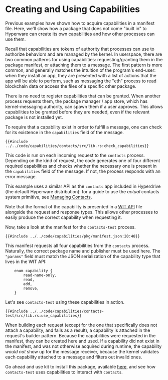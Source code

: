 # Creating and Using Capabilities

Previous examples have shown how to acquire capabilities in a manifest file.
Here, we'll show how a package that does not come "built in" to Hyperware can create its own capabilities and how other processes can use them.

Recall that capabilities are tokens of authority that processes can use to authorize behaviors and are managed by the kernel.
In userspace, there are two common patterns for using capabilities: requesting/granting them in the package manifest, or attaching them to a message. The first pattern is more common, and generally matches the intuition of the program's end-user: when they install an app, they are presented with a list of actions that the app will be able to perform, such as messaging the "eth" process to read blockchain data or access the files of a specific other package.

There is no need to register capabilities that can be granted.
When another process requests them, the package manager / app store, which has kernel-messaging authority, can spawn them if a user approves.
This allows capabilities to be granted before they are needed, even if the relevant package is not installed yet.

To require that a capability exist in order to fulfill a message, one can check for its existence in the `capabilities` field of the message.

```rust,noplayground,no_run
{{#include ../../code/capabilities/contacts/src/lib.rs:check_capabilities}}
```

This code is run on each incoming request to the `contacts` process.
Depending on the kind of request, the code generates one of four different required capabilities and checks whether the necessary one is present in the `capabilities` field of the message.
If not, the process responds with an error message.

This example uses a similar API as the `contacts` app included in Hyperdrive (the default Hyperware distribution): for a guide to use the *actual* contacts system primitive, see [Managing Contacts](managing_contacts.md).

Note that the format of the capability is presented in a [WIT API](../system/process/wit_apis.md) file alongside the request and response types.
This allows other processes to easily produce the correct capability when requesting it.

Now, take a look at the manifest for the `contacts-test` process.
```json,noplayground,no_run
{{#include ../../code/capabilities/pkg/manifest.json:20:48}}
```

This manifest requests all four capabilities from the `contacts` process.
Naturally, the correct package name and publisher must be used here.
The `"params"` field must match the JSON serialization of the capability type that lives in the WIT API:

```rust,noplayground,no_run
    enum capability {
        read-name-only,
        read,
        add,
        remove,
    }
```

Let's see `contacts-test` using these capabilities in action.

```rust,noplayground,no_run
{{#include ../../code/capabilities/contacts-test/src/lib.rs:use_capabilities}}
```

When building each request (except for the one that specifically does not attach a capability, and fails as a result), a capability is attached in the request's builder pattern.
Because the capabilities were requested in the manifest, they can be created here and used.
If a capability did not exist in the manifest, and was not otherwise acquired during runtime, the capability *would not* show up for the message receiver, because the kernel validates each capability attached to a message and filters out invalid ones.

Go ahead and use kit to install this package, available [here](https://github.com/hyperware-ai/hyperware-book/tree/main/code/capabilities), and see how `contacts-test` uses capabilities to interact with `contacts`.
